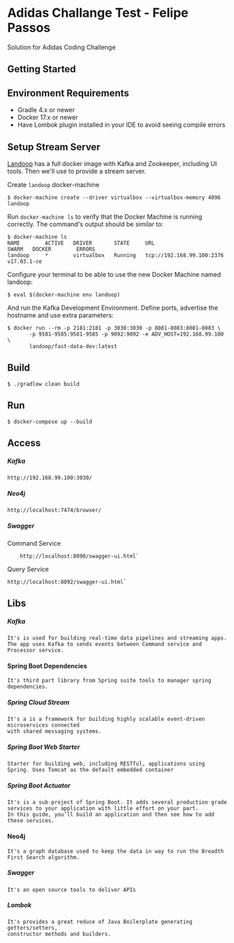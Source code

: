 # Adidas Challange Test - Felipe Passos

Solution for Adidas Coding Challenge

## Getting Started

## Environment Requirements 

* Gradle 4.x or newer
* Docker 17.x or newer
* Have Lombok plugin installed in your IDE to avoid seeing compile errors

## Setup Stream Server

[Landoop](https://github.com/Landoop/fast-data-dev) has a full docker image with Kafka and Zookeeper, including UI tools. Then we'll use to provide a stream server.

Create `landoop` docker-machine

```
$ docker-machine create --driver virtualbox --virtualbox-memory 4096 landoop
```

Run `docker-machine ls` to verify that the Docker Machine is running correctly. The command's output should be similar to:

```
$ docker-machine ls
NAME        ACTIVE   DRIVER       STATE     URL                         SWARM   DOCKER        ERRORS
landoop     *        virtualbox   Running   tcp://192.168.99.100:2376           v17.03.1-ce
```

Configure your terminal to be able to use the new Docker Machine named landoop:

```
$ eval $(docker-machine env landoop)
```

And run the Kafka Development Environment. Define ports, advertise the hostname and use extra parameters:

```
$ docker run --rm -p 2181:2181 -p 3030:3030 -p 8081-8083:8081-8083 \
       -p 9581-9585:9581-9585 -p 9092:9092 -e ADV_HOST=192.168.99.100 \
       landoop/fast-data-dev:latest
```

## Build

```
$ ./gradlew clean build
```

## Run

```
$ docker-compose up --build
```

## Access 

##### Kafka

    http://192.168.99.100:3030/

##### Neo4j

    http://localhost:7474/browser/
    
##### Swagger

Command Service
 
        http://localhost:8090/swagger-ui.html`
    
Query Service
 
    http://localhost:8092/swagger-ui.html`
 
 ## Libs

##### Kafka
    It's is used for building real-time data pipelines and streaming apps. 
    The app uses Kafka to sends events between Command service and Processor service.
#### Spring Boot Dependencies
    It's third part library from Spring suite tools to manager spring dependencies.
##### Spring Cloud Stream
    It's a is a framework for building highly scalable event-driven microservices connected 
    with shared messaging systems.
##### Spring Boot Web Starter
    Starter for building web, including RESTful, applications using Spring. Uses Tomcat as the default embedded container
##### Spring Boot Actuator    
    It's is a sub-project of Spring Boot. It adds several production grade services to your application with little effort on your part. 
    In this guide, you’ll build an application and then see how to add these services.
#### Neo4j
    It's a graph database used to keep the data in way to run the Breadth First Search algorithm.
##### Swagger
    It's an open source tools to deliver APIs 
##### Lombok
    It's provides a great reduce of Java Boilerplate generating getters/setters, 
    constructor methods and builders. 
    